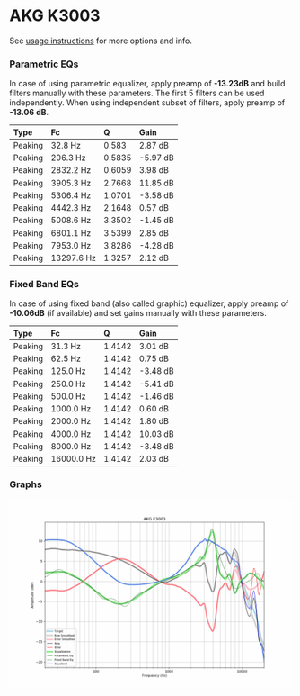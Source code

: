 # AKG K3003
See [usage instructions](https://github.com/jaakkopasanen/AutoEq#usage) for more options and info.

### Parametric EQs
In case of using parametric equalizer, apply preamp of **-13.23dB** and build filters manually
with these parameters. The first 5 filters can be used independently.
When using independent subset of filters, apply preamp of **-13.06 dB**.

| Type    | Fc         |      Q | Gain     |
|:--------|:-----------|:-------|:---------|
| Peaking | 32.8 Hz    | 0.583  | 2.87 dB  |
| Peaking | 206.3 Hz   | 0.5835 | -5.97 dB |
| Peaking | 2832.2 Hz  | 0.6059 | 3.98 dB  |
| Peaking | 3905.3 Hz  | 2.7668 | 11.85 dB |
| Peaking | 5306.4 Hz  | 1.0701 | -3.58 dB |
| Peaking | 4442.3 Hz  | 2.1648 | 0.57 dB  |
| Peaking | 5008.6 Hz  | 3.3502 | -1.45 dB |
| Peaking | 6801.1 Hz  | 3.5399 | 2.85 dB  |
| Peaking | 7953.0 Hz  | 3.8286 | -4.28 dB |
| Peaking | 13297.6 Hz | 1.3257 | 2.12 dB  |

### Fixed Band EQs
In case of using fixed band (also called graphic) equalizer, apply preamp of **-10.06dB**
(if available) and set gains manually with these parameters.

| Type    | Fc         |      Q | Gain     |
|:--------|:-----------|:-------|:---------|
| Peaking | 31.3 Hz    | 1.4142 | 3.01 dB  |
| Peaking | 62.5 Hz    | 1.4142 | 0.75 dB  |
| Peaking | 125.0 Hz   | 1.4142 | -3.48 dB |
| Peaking | 250.0 Hz   | 1.4142 | -5.41 dB |
| Peaking | 500.0 Hz   | 1.4142 | -1.46 dB |
| Peaking | 1000.0 Hz  | 1.4142 | 0.60 dB  |
| Peaking | 2000.0 Hz  | 1.4142 | 1.80 dB  |
| Peaking | 4000.0 Hz  | 1.4142 | 10.03 dB |
| Peaking | 8000.0 Hz  | 1.4142 | -3.48 dB |
| Peaking | 16000.0 Hz | 1.4142 | 2.03 dB  |

### Graphs
![](./AKG%20K3003.png)